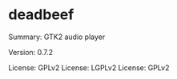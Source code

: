 #           deadbeef
 
Summary:        GTK2 audio player
 
Version:        0.7.2
 
License:        GPLv2
License:        LGPLv2
License:        GPLv2
 

